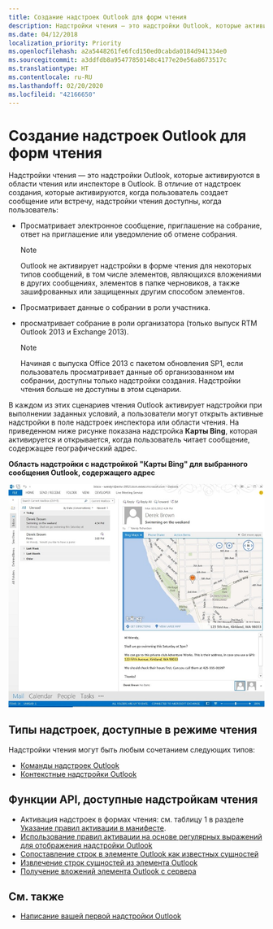 ```yaml
---
title: Создание надстроек Outlook для форм чтения
description: Надстройки чтения — это надстройки Outlook, которые активируются в области чтения или с помощью инспектора чтения в Outlook.
ms.date: 04/12/2018
localization_priority: Priority
ms.openlocfilehash: a2a5448261fe6fcd150ed0cabda0184d941334e0
ms.sourcegitcommit: a3ddfdb8a95477850148c4177e20e56a8673517c
ms.translationtype: HT
ms.contentlocale: ru-RU
ms.lasthandoff: 02/20/2020
ms.locfileid: "42166650"
---
```

# <a name="create-outlook-add-ins-for-read-forms"></a>Создание надстроек Outlook для форм чтения

Надстройки чтения — это надстройки Outlook, которые активируются в области чтения или инспекторе в Outlook. В отличие от надстроек создания, которые активируются, когда пользователь создает сообщение или встречу, надстройки чтения доступны, когда пользователь: 

- Просматривает электронное сообщение, приглашение на собрание, ответ на приглашение или уведомление об отмене собрания.

   > [!NOTE]
   > Outlook не активирует надстройки в форме чтения для некоторых типов сообщений, в том числе элементов, являющихся вложениями в других сообщениях, элементов в папке черновиков, а также зашифрованных или защищенных другим способом элементов.
    
- Просматривает данные о собрании в роли участника.
    
- просматривает собрание в роли организатора (только выпуск RTM Outlook 2013 и Exchange 2013).
    
   > [!NOTE]
   > Начиная с выпуска Office 2013 с пакетом обновления SP1, если пользователь просматривает данные об организованном им собрании, доступны только надстройки создания. Надстройки чтения больше не доступны в этом сценарии.


В каждом из этих сценариев чтения Outlook активирует надстройки при выполнении заданных условий, а пользователи могут открыть активные надстройки в поле надстроек инспектора или области чтения. На приведенном ниже рисунке показана надстройка **Карты Bing**, которая активируется и открывается, когда пользователь читает сообщение, содержащее географический адрес.


**Область надстройки с надстройкой "Карты Bing" для выбранного сообщения Outlook, содержащего адрес**

![Почтовое приложение "Карты Bing" в Outlook](../images/bing-maps-add-in.jpg)


## <a name="types-of-add-ins-available-in-read-mode"></a>Типы надстроек, доступные в режиме чтения

Надстройки чтения могут быть любым сочетанием следующих типов:

- [Команды надстроек Outlook](add-in-commands-for-outlook.md)   
- [Контекстные надстройки Outlook](contextual-outlook-add-ins.md)
    

## <a name="api-features-available-to-read-add-ins"></a>Функции API, доступные надстройкам чтения

- Активация надстроек в формах чтения: см. таблицу 1 в разделе [Указание правил активации в манифесте](activation-rules.md#specify-activation-rules-in-a-manifest).    
- [Использование правил активации на основе регулярных выражений для отображения надстройки Outlook](use-regular-expressions-to-show-an-outlook-add-in.md)    
- [Сопоставление строк в элементе Outlook как известных сущностей](match-strings-in-an-item-as-well-known-entities.md)    
- [Извлечение строк сущностей из элемента Outlook](extract-entity-strings-from-an-item.md)   
- [Получение вложений элемента Outlook с сервера](get-attachments-of-an-outlook-item.md)
    

## <a name="see-also"></a>См. также

- [Написание вашей первой надстройки Outlook](../quickstarts/outlook-quickstart.md)
